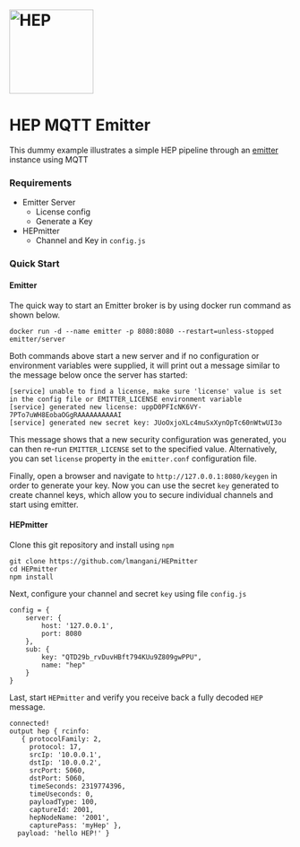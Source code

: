 # <img src="http://i.imgur.com/RSUlFRa.gif" width="150" alt="HEP">

# HEP MQTT Emitter

This dummy example illustrates a simple HEP pipeline through an [emitter](https://github.com/emitter-io/) instance using MQTT

### Requirements
- Emitter Server
  - License config
  - Generate a Key
- HEPmitter
  - Channel and Key in `config.js`
  
### Quick Start
#### Emitter
The quick way to start an Emitter broker is by using docker run command as shown below.
```
docker run -d --name emitter -p 8080:8080 --restart=unless-stopped emitter/server
```
Both commands above start a new server and if no configuration or environment variables were supplied, it will print out a message similar to the message below once the server has started:
```
[service] unable to find a license, make sure 'license' value is set in the config file or EMITTER_LICENSE environment variable
[service] generated new license: uppD0PFIcNK6VY-7PTo7uWH8EobaOGgRAAAAAAAAAAI
[service] generated new secret key: JUoOxjoXLc4muSxXynOpTc60nWtwUI3o
```
This message shows that a new security configuration was generated, you can then re-run `EMITTER_LICENSE` set to the specified value. Alternatively, you can set `license` property in the `emitter.conf` configuration file.

Finally, open a browser and navigate to `http://127.0.0.1:8080/keygen` in order to generate your key. Now you can use the secret `key` generated to create channel keys, which allow you to secure individual channels and start using emitter.

#### HEPmitter
Clone this git repository and install using `npm`
```
git clone https://github.com/lmangani/HEPmitter
cd HEPmitter
npm install
```

Next, configure your channel and secret `key` using file `config.js`
```
config = {
	server: {
		host: '127.0.0.1',
		port: 8080
	},
	sub: {
		key: "QTD29b_rvDuvHBft794KUu9Z809gwPPU",
		name: "hep"
	}
}
```

Last, start `HEPmitter` and verify you receive back a fully decoded `HEP` message.
```
connected!
output hep { rcinfo: 
   { protocolFamily: 2,
     protocol: 17,
     srcIp: '10.0.0.1',
     dstIp: '10.0.0.2',
     srcPort: 5060,
     dstPort: 5060,
     timeSeconds: 2319774396,
     timeUseconds: 0,
     payloadType: 100,
     captureId: 2001,
     hepNodeName: '2001',
     capturePass: 'myHep' },
  payload: 'hello HEP!' }
  ```




